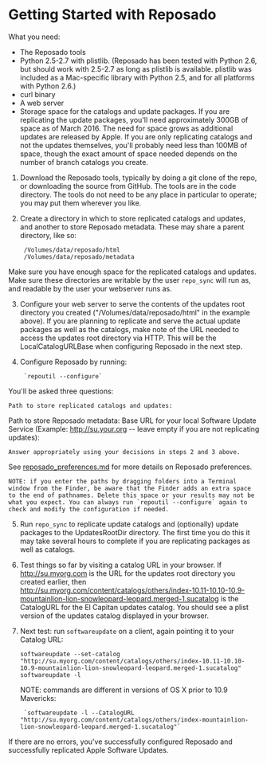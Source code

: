 # Getting Started with Reposado

What you need:

- The Reposado tools
- Python 2.5-2.7 with plistlib. (Reposado has been tested with Python 2.6, but should work with 2.5-2.7 as long as plistlib is available. plistlib was included as a Mac-specific library with Python 2.5, and for all platforms with Python 2.6.)
- curl binary
- A web server
- Storage space for the catalogs and update packages. If you are replicating the update packages, you'll need approximately 300GB of space as of March 2016. The need for space grows as additional updates are released by Apple. If you are only replicating catalogs and not the updates themselves, you'll probably need less than 100MB of space, though the exact amount of space needed depends on the number of branch catalogs you create.

1. Download the Reposado tools, typically by doing a git clone of the repo, or downloading the source from GitHub. The tools are in the code directory. The tools do not need to be any place in particular to operate; you may put them wherever you like.

2. Create a directory in which to store replicated catalogs and updates, and another to store Reposado metadata. These may share a parent directory, like so:
	
        /Volumes/data/reposado/html
        /Volumes/data/reposado/metadata
Make sure you have enough space for the replicated catalogs and updates. Make sure these directories are writable by the user `repo_sync` will run as, and readable by the user your webserver runs as.

3. Configure your web server to serve the contents of the updates root directory you created ("/Volumes/data/reposado/html" in the example above). If you are planning to replicate and serve the actual update packages as well as the catalogs, make note of the URL needed to access the updates root directory via HTTP. This will be the LocalCatalogURLBase when configuring Reposado in the next step.

4. Configure Reposado by running:

        `repoutil --configure`
You'll be asked three questions:
	
	Path to store replicated catalogs and updates: 
Path to store Reposado metadata: 
Base URL for your local Software Update Service
(Example: http://su.your.org -- leave empty if you are not replicating updates): 

	Answer appropriately using your decisions in steps 2 and 3 above.
See [reposado_preferences.md](./reposado_preferences.md) for more details on Reposado preferences.

	NOTE: if you enter the paths by dragging folders into a Terminal window from the Finder, be aware that the Finder adds an extra space to the end of pathnames. Delete this space or your results may not be what you expect. You can always run `repoutil --configure` again to check and modify the configuration if needed.

5. Run `repo_sync` to replicate update catalogs and (optionally) update packages to the UpdatesRootDir directory. The first time you do this it may take several hours to complete if you are replicating packages as well as catalogs.

6. Test things so far by visiting a catalog URL in your browser. If http://su.myorg.com is the URL for the updates root directory you created earlier, then http://su.myorg.com/content/catalogs/others/index-10.11-10.10-10.9-mountainlion-lion-snowleopard-leopard.merged-1.sucatalog 
is the CatalogURL for the El Capitan updates catalog. You should see a plist version of the updates catalog displayed in your browser.

7. Next test: run `softwareupdate` on a client, again pointing it to your Catalog URL:

	```
	softwareupdate --set-catalog "http://su.myorg.com/content/catalogs/others/index-10.11-10.10-10.9-mountainlion-lion-snowleopard-leopard.merged-1.sucatalog"
	softwareupdate -l
	```
	
	NOTE: commands are different in versions of OS X prior to 10.9 Mavericks:

        `softwareupdate -l --CatalogURL "http://su.myorg.com/content/catalogs/others/index-mountainlion-lion-snowleopard-leopard.merged-1.sucatalog"`

If there are no errors, you've successfully configured Reposado and successfully replicated Apple Software Updates.
